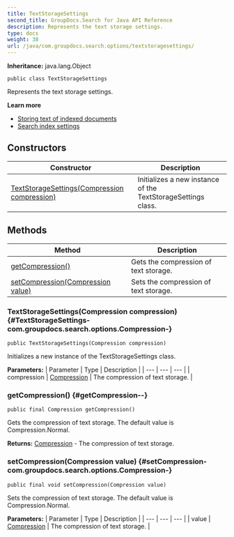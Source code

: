 ```yaml
---
title: TextStorageSettings
second_title: GroupDocs.Search for Java API Reference
description: Represents the text storage settings.
type: docs
weight: 38
url: /java/com.groupdocs.search.options/textstoragesettings/
---
```

**Inheritance:**
java.lang.Object
```
public class TextStorageSettings
```

Represents the text storage settings.

**Learn more**

 *  [Storing text of indexed documents][]
 *  [Search index settings][]


[Storing text of indexed documents]: https://docs.groupdocs.com/display/searchjava/Storing+text+of+indexed+documents
[Search index settings]: https://docs.groupdocs.com/display/searchjava/Search+index+settings
## Constructors

| Constructor | Description |
| --- | --- |
| [TextStorageSettings(Compression compression)](#TextStorageSettings-com.groupdocs.search.options.Compression-) | Initializes a new instance of the  TextStorageSettings  class. |
## Methods

| Method | Description |
| --- | --- |
| [getCompression()](#getCompression--) | Gets the compression of text storage. |
| [setCompression(Compression value)](#setCompression-com.groupdocs.search.options.Compression-) | Sets the compression of text storage. |
### TextStorageSettings(Compression compression) {#TextStorageSettings-com.groupdocs.search.options.Compression-}
```
public TextStorageSettings(Compression compression)
```


Initializes a new instance of the  TextStorageSettings  class.

**Parameters:**
| Parameter | Type | Description |
| --- | --- | --- |
| compression | [Compression](../../com.groupdocs.search.options/compression) | The compression of text storage. |

### getCompression() {#getCompression--}
```
public final Compression getCompression()
```


Gets the compression of text storage. The default value is Compression.Normal.

**Returns:**
[Compression](../../com.groupdocs.search.options/compression) - The compression of text storage.
### setCompression(Compression value) {#setCompression-com.groupdocs.search.options.Compression-}
```
public final void setCompression(Compression value)
```


Sets the compression of text storage. The default value is Compression.Normal.

**Parameters:**
| Parameter | Type | Description |
| --- | --- | --- |
| value | [Compression](../../com.groupdocs.search.options/compression) | The compression of text storage. |

